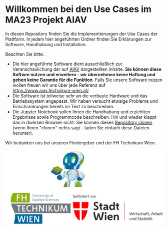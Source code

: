 # Willkommen bei den Use Cases im MA23 Projekt AIAV

In diesen Repository finden Sie die Implementierungen der Use Cases der Plattform. In jedem hier angeführten Ordner finden Sie Erklärungen zur Software, Handhabung und Installation. 

Beachten Sie bitte: 

- Die hier angeführte Software dient ausschließlich zur Veranschaulichung der auf [AIAV](https://www.aiav.technikum-wien.at/) dargestellten Inhalte. **Sie können diese Softwre nutzen und erweitern - wir übernehmen keine Haftung und geben keine Garantie für die Funktion**. Falls Sie unsere Software nutzen wollen freuen wir uns über jede Referenz auf https://www.aiav.technikum-wien.at/.
- Die Software ist teilweise sehr an die verbaute Hardware und das Betriebssystem angepasst. Wir haben versucht etwaige Probleme und Einschränkungen bereits im Text zu beschreiben. 
- Die Jupyter Notebook sollen Ihnen die Handhabung und erziehlten Ergebnisse sowie Programmcode beschreiben. Hin und wieder klappt das in diversen Browser nicht. Sie können dieses [Repository clonen](https://docs.github.com/en/repositories/creating-and-managing-repositories/cloning-a-repository) (wenn Ihnen "clonen" nchts sagt - laden Sie einfach diese Dateien herunter).


Wir bedanken uns bei unseren Fördergeber und der FH Technikum Wien.

![Logos](miscellaneous/img.png)
